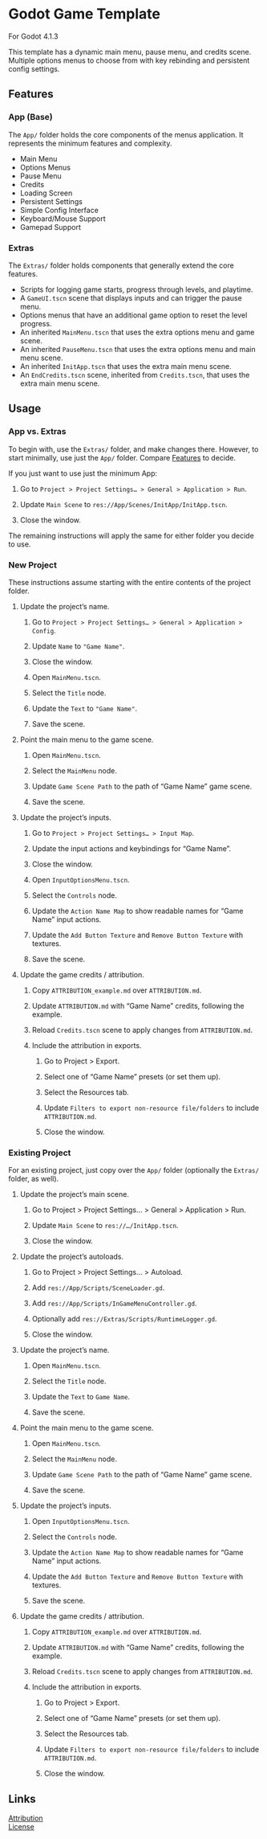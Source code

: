 # Godot Game Template
For Godot 4.1.3

This template has a dynamic main menu, pause menu, and credits scene. Multiple options menus to choose from with key rebinding and persistent config settings.

## Features

### App (Base)

The `App/` folder holds the core components of the menus application. It represents the minimum features and complexity.

-   Main Menu    
-   Options Menus
-   Pause Menu
-   Credits
-   Loading Screen
-   Persistent Settings
-   Simple Config Interface
-   Keyboard/Mouse Support
-   Gamepad Support

### Extras

The `Extras/` folder holds components that generally extend the core features.

-   Scripts for logging game starts, progress through levels, and playtime.
-   A `GameUI.tscn` scene that displays inputs and can trigger the pause menu.
-   Options menus that have an additional game option to reset the level progress.
-   An inherited `MainMenu.tscn` that uses the extra options menu and game scene.
-   An inherited `PauseMenu.tscn` that uses the extra options menu and main menu scene.
-   An inherited `InitApp.tscn` that uses the extra main menu scene.
-   An `EndCredits.tscn` scene, inherited from `Credits.tscn`, that uses the extra main menu scene.

  

## Usage

### App vs. Extras

To begin with, use the `Extras/` folder, and make changes there. However, to start minimally, use just the `App/` folder. Compare [Features](#features) to decide.

If you just want to use just the minimum App:

1.  Go to `Project > Project Settings… > General > Application > Run`.
    
2.  Update `Main Scene` to `res://App/Scenes/InitApp/InitApp.tscn`.
    
3.  Close the window.
    

The remaining instructions will apply the same for either folder you decide to use.

### New Project
These instructions assume starting with the entire contents of the project folder.
  

1.  Update the project’s name.
    

    1.  Go to `Project > Project Settings… > General > Application > Config`.
        
    2.  Update `Name` to `"Game Name"`.
        
    3.  Close the window.
        
    4.  Open `MainMenu.tscn`.
        
    5.  Select the `Title` node.
        
    6.  Update the `Text` to `"Game Name"`.
        
    7.  Save the scene.
        

2.  Point the main menu to the game scene.
    

    1.  Open `MainMenu.tscn`.
        
    2.  Select the `MainMenu` node.
        
    3.  Update `Game Scene Path` to the path of “Game Name” game scene.
        
    4.  Save the scene.
        

3.  Update the project’s inputs.
    

    1.  Go to `Project > Project Settings… > Input Map`.
        
    2.  Update the input actions and keybindings for “Game Name”.
        
    3.  Close the window.
        
    4.  Open `InputOptionsMenu.tscn`.
        
    5.  Select the `Controls` node.
        
    6.  Update the `Action Name Map` to show readable names for “Game Name” input actions.
        
    7.  Update the `Add Button Texture` and `Remove Button Texture` with textures.
        
    8.  Save the scene.
    

4.  Update the game credits / attribution.
    

    1.  Copy `ATTRIBUTION_example.md` over `ATTRIBUTION.md`.
        
    2.  Update `ATTRIBUTION.md` with “Game Name” credits, following the example.
        
    3.  Reload `Credits.tscn` scene to apply changes from `ATTRIBUTION.md`.
        
    4.  Include the attribution in exports.
        

        1.  Go to Project > Export.
            
        2.  Select one of “Game Name” presets (or set them up).
            
        3.  Select the Resources tab.
            
        4.  Update `Filters to export non-resource file/folders` to include `ATTRIBUTION.md`.
            
        5.  Close the window.
    


### Existing Project

For an existing project, just copy over the `App/` folder (optionally the `Extras/` folder, as well).

  

1.  Update the project’s main scene.
    

    1.  Go to Project > Project Settings… > General > Application > Run.
        

    2.  Update `Main Scene` to `res://…/InitApp.tscn`.
        
    3.  Close the window.
    

2.  Update the project’s autoloads.
    

    1.  Go to Project > Project Settings… > Autoload.
        
    2.  Add `res://App/Scripts/SceneLoader.gd`.
        
    3.  Add `res://App/Scripts/InGameMenuController.gd`.
        
    4.  Optionally add `res://Extras/Scripts/RuntimeLogger.gd`.
        
    5.  Close the window.
        

3.  Update the project’s name.
    

    1.  Open `MainMenu.tscn`.
        
    2.  Select the `Title` node.
        
    3.  Update the `Text` to `Game Name`.
        
    4.  Save the scene.
    

4.  Point the main menu to the game scene.
    

    1.  Open `MainMenu.tscn`.
        
    2.  Select the `MainMenu` node.
        
    3.  Update `Game Scene Path` to the path of “Game Name” game scene.
        
    4.  Save the scene.
    

5.  Update the project’s inputs.
    

    1.  Open `InputOptionsMenu.tscn`.
        
    2.  Select the `Controls` node.
        
    3.  Update the `Action Name Map` to show readable names for “Game Name” input actions.
        
    4.  Update the `Add Button Texture` and `Remove Button Texture` with textures.
        
    5.  Save the scene.
        

6.  Update the game credits / attribution.
    

    1.  Copy `ATTRIBUTION_example.md` over `ATTRIBUTION.md`.
        
    2.  Update `ATTRIBUTION.md` with “Game Name” credits, following the example.
        
    3.  Reload `Credits.tscn` scene to apply changes from `ATTRIBUTION.md`.
        
    4.  Include the attribution in exports.
        

        1.  Go to Project > Export.
            
        2.  Select one of “Game Name” presets (or set them up).
            
        3.  Select the Resources tab.
            
        4.  Update `Filters to export non-resource file/folders` to include `ATTRIBUTION.md`.
            
        5.  Close the window.
   

## Links
[Attribution](ATTRIBUTION.md)  
[License](LICENSE.txt)  